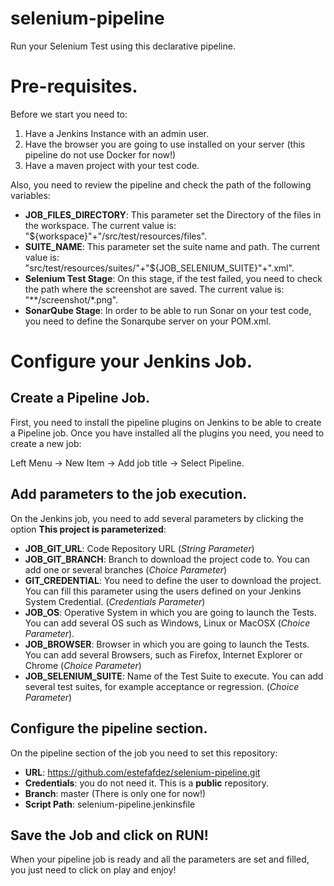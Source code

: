 # selenium-pipeline
Run your Selenium Test using this declarative pipeline. 

# Pre-requisites.

Before we start you need to:

1. Have a Jenkins Instance with an admin user. 
2. Have the browser you are going to use installed on your server (this pipeline do not use Docker for now!)
3. Have a maven project with your test code. 

Also, you need to review the pipeline and check the path of the following variables:

- __JOB_FILES_DIRECTORY__: This parameter set the Directory of the files in the workspace. The current value is: "${workspace}"+"/src/test/resources/files".
- __SUITE_NAME__: This parameter set the suite name and path. The current value is: "src/test/resources/suites/"+"${JOB_SELENIUM_SUITE}"+".xml". 
- __Selenium Test Stage__: On this stage, if the test failed, you need to check the path where the screenshot are saved. The current value is: "**/screenshot/*.png".
- __SonarQube Stage__: In order to be able to run Sonar on your test code, you need to define the Sonarqube server on your POM.xml. 

# Configure your Jenkins Job. 

## Create a Pipeline Job. 

First, you need to install the pipeline plugins on Jenkins to be able to create a Pipeline job. 
Once you have installed all the plugins you need, you need to create a new job:

Left Menu -> New Item -> Add job title -> Select Pipeline. 

## Add parameters to the job execution.

On the Jenkins job, you need to add several parameters by clicking the option **This project is parameterized**:

- __JOB_GIT_URL__: Code Repository URL (*String Parameter*)
- __JOB_GIT_BRANCH__: Branch to download the project code to. You can add one or several branches (*Choice Parameter*)
- __GIT_CREDENTIAL__: You need to define the user to download the project. You can fill this parameter using the users defined on your Jenkins System Credential. (*Credentials Parameter*)
- __JOB_OS__: Operative System in which you are going to launch the Tests. You can add several OS such as Windows, Linux or MacOSX (*Choice Parameter*). 
- __JOB_BROWSER__: Browser in which you are going to launch the Tests. You can add several Browsers, such as Firefox, Internet Explorer or Chrome (*Choice Parameter*)
- __JOB_SELENIUM_SUITE__: Name of the Test Suite to execute. You can add several test suites, for example acceptance or regression. (*Choice Parameter*)

## Configure the pipeline section.

On the pipeline section of the job you need to set this repository:

- __URL__: https://github.com/estefafdez/selenium-pipeline.git
- __Credentials__: you do not need it. This is a **public** repository.
- __Branch__: master (There is only one for now!)
- __Script Path__: selenium-pipeline.jenkinsfile

## Save the Job and click on RUN!

When your pipeline job is ready and all the parameters are set and filled, you just need to click on play and enjoy! 


